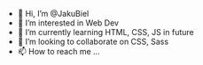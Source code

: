 - 👋 Hi, I’m @JakuBiel
- 👀 I’m interested in Web Dev
- 🌱 I’m currently learning HTML, CSS, JS in future
- 💞️ I’m looking to collaborate on CSS, Sass
- 📫 How to reach me ...

<!---
JakuBiel/JakuBiel is a ✨ special ✨ repository because its `README.md` (this file) appears on your GitHub profile.
You can click the Preview link to take a look at your changes.
--->

